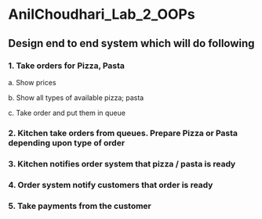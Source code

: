 # AnilChoudhari_Lab_2_OOPs

## Design end to end system which will do following

### 1. Take orders for Pizza, Pasta

a. Show prices

b. Show all types of available pizza; pasta

c. Take order and put them in queue

### 2. Kitchen take orders from queues. Prepare Pizza or Pasta depending upon type of order
### 3. Kitchen notifies order system that pizza / pasta is ready
### 4. Order system notify customers that order is ready
### 5. Take payments from the customer
